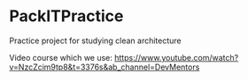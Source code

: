 # PackITPractice
Practice project for studying clean architecture

Video course which we use: 
https://www.youtube.com/watch?v=NzcZcim9tp8&t=3376s&ab_channel=DevMentors
